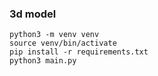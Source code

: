 ### 3d model

```shell script
python3 -m venv venv
source venv/bin/activate
pip install -r requirements.txt
python3 main.py
```